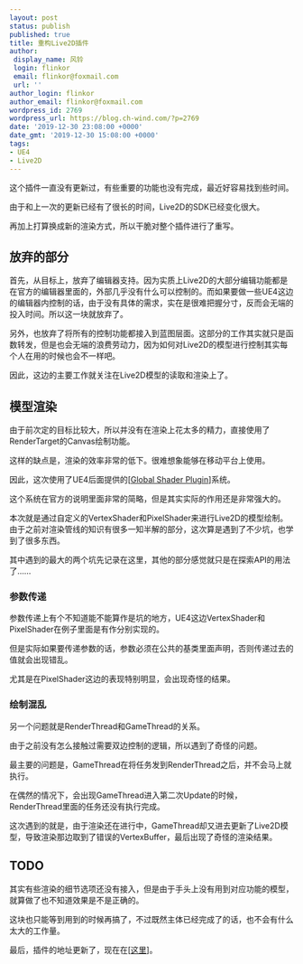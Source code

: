 ```yaml
---
layout: post
status: publish
published: true
title: 重构Live2D插件
author:
 display_name: 风铃
 login: flinkor
 email: flinkor@foxmail.com
 url: ''
author_login: flinkor
author_email: flinkor@foxmail.com
wordpress_id: 2769
wordpress_url: https://blog.ch-wind.com/?p=2769
date: '2019-12-30 23:08:00 +0000'
date_gmt: '2019-12-30 15:08:00 +0000'
tags:
- UE4
- Live2D
---
```

这个插件一直没有更新过，有些重要的功能也没有完成，最近好容易找到些时间。


由于和上一次的更新已经有了很长的时间，Live2D的SDK已经变化很大。


再加上打算换成新的渲染方式，所以干脆对整个插件进行了重写。


## 放弃的部分


首先，从目标上，放弃了编辑器支持。因为实质上Live2D的大部分编辑功能都是在官方的编辑器里面的，外部几乎没有什么可以控制的。而如果要做一些UE4这边的编辑器内控制的话，由于没有具体的需求，实在是很难把握分寸，反而会无端的投入时间。所以这一块就放弃了。


另外，也放弃了将所有的控制功能都接入到蓝图层面。这部分的工作其实就只是函数转发，但是也会无端的浪费劳动力，因为如何对Live2D的模型进行控制其实每个人在用的时候也会不一样吧。


因此，这边的主要工作就关注在Live2D模型的读取和渲染上了。


## 模型渲染


由于前次定的目标比较大，所以并没有在渲染上花太多的精力，直接使用了RenderTarget的Canvas绘制功能。


这样的缺点是，渲染的效率非常的低下。很难想象能够在移动平台上使用。


因此，这次使用了UE4后面提供的[[Global Shader Plugin](https://docs.unrealengine.com/en-US/Programming/Rendering/ShaderInPlugin/QuickStart/index.html)]系统。


这个系统在官方的说明里面非常的简略，但是其实实际的作用还是非常强大的。


本次就是通过自定义的VertexShader和PixelShader来进行Live2D的模型绘制。由于之前对渲染管线的知识有很多一知半解的部分，这次算是遇到了不少坑，也学到了很多东西。


其中遇到的最大的两个坑先记录在这里，其他的部分感觉就只是在探索API的用法了……


### 参数传递


参数传递上有个不知道能不能算作是坑的地方，UE4这边VertexShader和PixelShader在例子里面是有作分别实现的。


但是实际如果要传递参数的话，参数必须在公共的基类里面声明，否则传递过去的值就会出现错乱。


尤其是在PixelShader这边的表现特别明显，会出现奇怪的结果。


### 绘制混乱


另一个问题就是RenderThread和GameThread的关系。


由于之前没有怎么接触过需要双边控制的逻辑，所以遇到了奇怪的问题。


最主要的问题是，GameThread在将任务发到RenderThread之后，并不会马上就执行。


在偶然的情况下，会出现GameThread进入第二次Update的时候，RenderThread里面的任务还没有执行完成。


这次遇到的就是，由于渲染还在进行中，GameThread却又进去更新了Live2D模型，导致渲染那边取到了错误的VertexBuffer，最后出现了奇怪的渲染结果。


## TODO


其实有些渲染的细节选项还没有接入，但是由于手头上没有用到对应功能的模型，就算做了也不知道效果是不是正确的。


这块也只能等到用到的时候再搞了，不过既然主体已经完成了的话，也不会有什么太大的工作量。


最后，插件的地址更新了，现在在[[这里](https://github.com/Arisego/UnrealLive2D)]。


